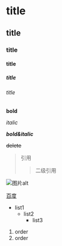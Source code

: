 # title
## title
### title
#### title
##### title
###### title

**bold**

*italic*

***bold&italic***

~~delete~~

>引用
>>二级引用

![图片alt](https://url)

[百度](https://www.baidu.com)

- list1
  - list2
    - list3
1. order
  2. order
